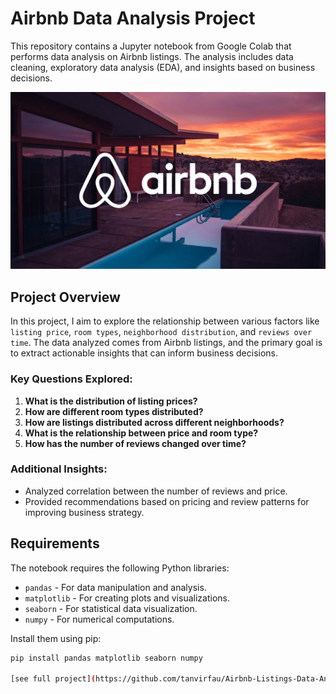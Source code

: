 # Airbnb Data Analysis Project

This repository contains a Jupyter notebook from Google Colab that performs data analysis on Airbnb listings. The analysis includes data cleaning, exploratory data analysis (EDA), and insights based on business decisions. 

![airbnb-image](https://github.com/tanvirfau/Airbnb-Listings-Data-Analysis/blob/main/airbnb.jpg)

## Project Overview

In this project, I aim to explore the relationship between various factors like `listing price`, `room types`, `neighborhood distribution`, and `reviews over time`. The data analyzed comes from Airbnb listings, and the primary goal is to extract actionable insights that can inform business decisions.

### Key Questions Explored:
1. **What is the distribution of listing prices?**
2. **How are different room types distributed?**
3. **How are listings distributed across different neighborhoods?**
4. **What is the relationship between price and room type?**
5. **How has the number of reviews changed over time?**

### Additional Insights:
- Analyzed correlation between the number of reviews and price.
- Provided recommendations based on pricing and review patterns for improving business strategy.

## Requirements

The notebook requires the following Python libraries:

- `pandas` - For data manipulation and analysis.
- `matplotlib` - For creating plots and visualizations.
- `seaborn` - For statistical data visualization.
- `numpy` - For numerical computations.

Install them using pip:

```bash
pip install pandas matplotlib seaborn numpy

[see full project](https://github.com/tanvirfau/Airbnb-Listings-Data-Analysis)
